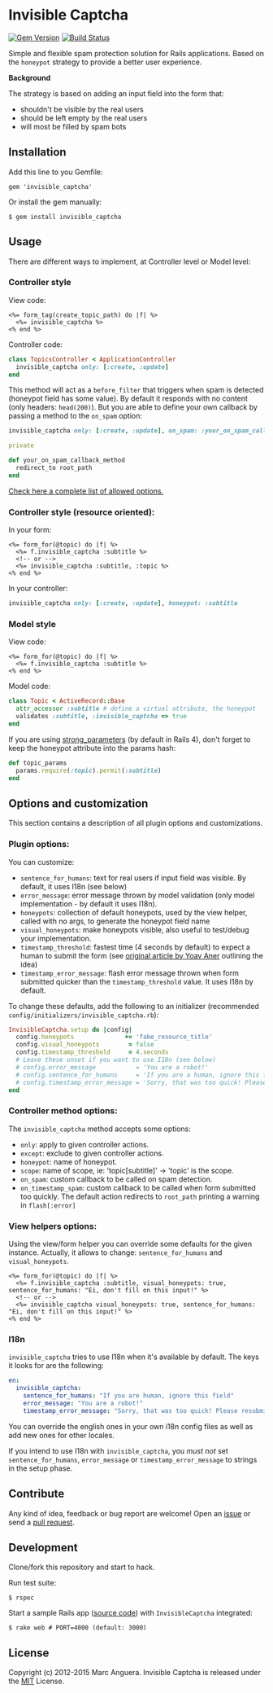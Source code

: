 # Invisible Captcha

[![Gem Version](https://badge.fury.io/rb/invisible_captcha.svg)](http://badge.fury.io/rb/invisible_captcha) [![Build Status](https://travis-ci.org/markets/invisible_captcha.svg)](https://travis-ci.org/markets/invisible_captcha)

Simple and flexible spam protection solution for Rails applications. Based on the `honeypot` strategy to provide a better user experience.

**Background**

The strategy is based on adding an input field into the form that:

* shouldn't be visible by the real users
* should be left empty by the real users
* will most be filled by spam bots

## Installation

Add this line to you Gemfile:

```
gem 'invisible_captcha'
```

Or install the gem manually:

```
$ gem install invisible_captcha
```

## Usage

There are different ways to implement, at Controller level or Model level:

### Controller style

View code:

```erb
<%= form_tag(create_topic_path) do |f| %>
  <%= invisible_captcha %>
<% end %>
```

Controller code:

```ruby
class TopicsController < ApplicationController
  invisible_captcha only: [:create, :update]
end
```

This method will act as a `before_filter` that triggers when spam is detected (honeypot field has some value). By default it responds with no content (only headers: `head(200)`). But you are able to define your own callback by passing a method to the `on_spam` option:

```ruby
invisible_captcha only: [:create, :update], on_spam: :your_on_spam_callback_method

private

def your_on_spam_callback_method
  redirect_to root_path
end
```

[Check here a complete list of allowed options.](#controller-method-options)

### Controller style (resource oriented):

In your form:

```erb
<%= form_for(@topic) do |f| %>
  <%= f.invisible_captcha :subtitle %>
  <!-- or -->
  <%= invisible_captcha :subtitle, :topic %>
<% end %>
```

In your controller:

```ruby
invisible_captcha only: [:create, :update], honeypot: :subtitle
```

### Model style

View code:

```erb
<%= form_for(@topic) do |f| %>
  <%= f.invisible_captcha :subtitle %>
<% end %>
```

Model code:

```ruby
class Topic < ActiveRecord::Base
  attr_accessor :subtitle # define a virtual attribute, the honeypot
  validates :subtitle, :invisible_captcha => true
end
```

If you are using [strong_parameters](https://github.com/rails/strong_parameters) (by default in Rails 4), don't forget to keep the honeypot attribute into the params hash:

```ruby
def topic_params
  params.require(:topic).permit(:subtitle)
end
```

## Options and customization

This section contains a description of all plugin options and customizations.

### Plugin options:

You can customize:

* `sentence_for_humans`: text for real users if input field was visible. By default, it uses I18n (see below)
* `error_message`: error message thrown by model validation (only model implementation - by default it uses I18n).
* `honeypots`: collection of default honeypots, used by the view helper, called with no args, to generate the honeypot field name
* `visual_honeypots`: make honeypots visible, also useful to test/debug your implementation.
* `timestamp_threshold`: fastest time (4 seconds by default) to expect a human to submit the form (see [original article by Yoav Aner](http://blog.gingerlime.com/2012/simple-detection-of-comment-spam-in-rails/) outlining the idea)
* `timestamp_error_message`: flash error message thrown when form submitted quicker than the `timestamp_threshold` value. It uses I18n by default.

To change these defaults, add the following to an initializer (recommended `config/initializers/invisible_captcha.rb`):

```ruby
InvisibleCaptcha.setup do |config|
  config.honeypots              += 'fake_resource_title'
  config.visual_honeypots        = false
  config.timestamp_threshold     = 4.seconds
  # Leave these unset if you want to use I18n (see below)
  # config.error_message           = 'You are a robot!'
  # config.sentence_for_humans     = 'If you are a human, ignore this field'
  # config.timestamp_error_message = 'Sorry, that was too quick! Please resubmit.'
end
```

### Controller method options:

The `invisible_captcha` method accepts some options:

* `only`: apply to given controller actions.
* `except`: exclude to given controller actions.
* `honeypot`: name of honeypot.
* `scope`: name of scope, ie: 'topic[subtitle]' -> 'topic' is the scope.
* `on_spam`: custom callback to be called on spam detection.
* `on_timestamp_spam`: custom callback to be called when form submitted too quickly. The default action redirects to `root_path` printing a warning in `flash[:error]`

### View helpers options:

Using the view/form helper you can override some defaults for the given instance. Actually, it allows to change: `sentence_for_humans` and `visual_honeypots`.

```erb
<%= form_for(@topic) do |f| %>
  <%= f.invisible_captcha :subtitle, visual_honeypots: true, sentence_for_humans: "Ei, don't fill on this input!" %>
  <!-- or -->
  <%= invisible_captcha visual_honeypots: true, sentence_for_humans: "Ei, don't fill on this input!" %>
<% end %>
```

### I18n

`invisible_captcha` tries to use I18n when it's available by default. The keys it looks for are the following:

```yaml
en:
  invisible_captcha:
    sentence_for_humans: "If you are human, ignore this field"
    error_message: "You are a robot!"
    timestamp_error_message: "Sorry, that was too quick! Please resubmit."
```

You can override the english ones in your own i18n config files as well as add new ones for other locales.

If you intend to use I18n with `invisible_captcha`, you _must not_ set `sentence_for_humans`, `error_message` or `timestamp_error_message` to strings in the setup phase.

## Contribute

Any kind of idea, feedback or bug report are welcome! Open an [issue](https://github.com/markets/invisible_captcha/issues) or send a [pull request](https://github.com/markets/invisible_captcha/pulls).

## Development

Clone/fork this repository and start to hack.

Run test suite:

```
$ rspec
```

Start a sample Rails app ([source code](spec/dummy)) with `InvisibleCaptcha` integrated:

```
$ rake web # PORT=4000 (default: 3000)
```

## License

Copyright (c) 2012-2015 Marc Anguera. Invisible Captcha is released under the [MIT](LICENSE) License.
